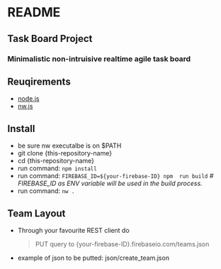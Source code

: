 # README #
## Task Board Project ##
### Minimalistic non-intruisive realtime agile task board ###

## Reuqirements

*  [node.js](https://nodejs.org)
*  [nw.js](nwjs.io/)

## Install

* be sure nw executalbe is on $PATH
* git clone {this-repository-name}
* cd {this-repository-name}
* run command: `npm install`
* run command: `FIREBASE_ID=${your-firebase-ID} npm  run build` *# FIREBASE_ID as ENV variable will be used in the build process.*
* run command: `nw .`

## Team Layout

* Through your favourite REST client do
  > PUT query to {your-firebase-ID}.firebaseio.com/teams.json
* example of json to be putted: json/create_team.json
